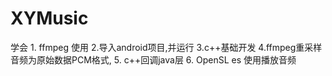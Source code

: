 # XYMusic
学会 1. ffmpeg 使用 2.导入android项目,并运行 3.c++基础开发 4.ffmpeg重采样音频为原始数据PCM格式, 5. c++回调java层 6. OpenSL es 使用播放音频
